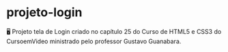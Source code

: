 # projeto-login
 🖥️ Projeto tela de Login criado no capítulo 25 do Curso de HTML5 e CSS3 do CursoemVideo ministrado pelo professor Gustavo Guanabara.
